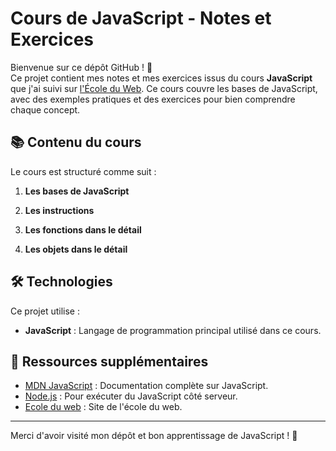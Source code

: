 # Cours de JavaScript - Notes et Exercices

Bienvenue sur ce dépôt GitHub ! 👋  
Ce projet contient mes notes et mes exercices issus du cours **JavaScript** que j'ai suivi sur [l'École du Web](https://www.ecole-du-web.net/). Ce cours couvre les bases de JavaScript, avec des exemples pratiques et des exercices pour bien comprendre chaque concept.

## 📚 Contenu du cours

Le cours est structuré comme suit :

1. **Les bases de JavaScript**

2. **Les instructions**

3. **Les fonctions dans le détail**

4. **Les objets dans le détail**

## 🛠️ Technologies

Ce projet utilise :

-   **JavaScript** : Langage de programmation principal utilisé dans ce cours.

## 📖 Ressources supplémentaires

-   [MDN JavaScript](https://developer.mozilla.org/fr/docs/Web/JavaScript) : Documentation complète sur JavaScript.
-   [Node.js](https://nodejs.org/) : Pour exécuter du JavaScript côté serveur.
-   [Ecole du web](https://www.ecole-du-web.net/) : Site de l'école du web.

---

Merci d'avoir visité mon dépôt et bon apprentissage de JavaScript ! 🚀

